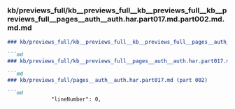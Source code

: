 ### kb/previews_full/kb__previews_full__kb__previews_full__kb__previews_full__pages__auth__auth.har.part017.md.part002.md.md.md

```md
### kb/previews_full/kb__previews_full__kb__previews_full__pages__auth__auth.har.part017.md.part002.md.md

```md
### kb/previews_full/kb__previews_full__pages__auth__auth.har.part017.md.part002.md

```md
### kb/previews_full/pages__auth__auth.har.part017.md (part 002)

```md
              "lineNumber": 0,
            
```

```

```

```

```
